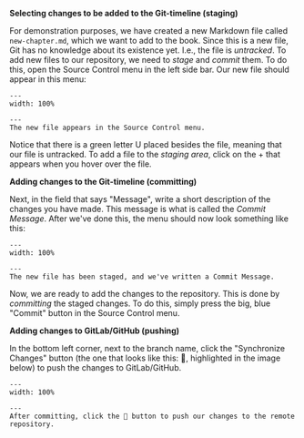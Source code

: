 **Selecting changes to be added to the Git-timeline (staging)**

For demonstration purposes, we have created a new Markdown file called `new-chapter.md`, which we want to add to the book. Since this is a new file, Git has no knowledge about its existence yet. I.e., the file is *untracked*. To add new files to our repository, we need to *stage* and *commit* them. To do this, open the Source Control menu in the left side bar. Our new file should appear in this menu:

```{figure} ../images/git-new-file.png
---
width: 100%

---
The new file appears in the Source Control menu.
```
Notice that there is a green letter U placed besides the file, meaning that our file is untracked. To add a file to the *staging area*, click on the + that appears when you hover over the file. 

**Adding changes to the Git-timeline (committing)**

Next, in the field that says "Message", write a short description of the changes you have made. This message is what is called the *Commit Message*. After we've done this, the menu should now look something like this:

```{figure} ../images/git-file-added.png
---
width: 100%

---
The new file has been staged, and we've written a Commit Message.
```

Now, we are ready to add the changes to the repository. This is done by *committing* the staged changes. To do this, simply press the big, blue "Commit" button in the Source Control menu. 

**Adding changes to GitLab/GitHub (pushing)**

In the bottom left corner, next to the branch name, click the "Synchronize Changes" button (the one that looks like this: 🔄, highlighted in the image below) to push the changes to GitLab/GitHub.

```{figure} ../images/git-push.png
---
width: 100%

---
After committing, click the 🔄 button to push our changes to the remote repository.
```